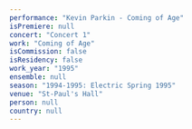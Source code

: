 ```yaml
---
performance: "Kevin Parkin - Coming of Age"
isPremiere: null
concert: "Concert 1"
work: "Coming of Age"
isCommission: false
isResidency: false
work_year: "1995"
ensemble: null
season: "1994-1995: Electric Spring 1995"
venue: "St-Paul's Hall"
person: null
country: null
---
```


